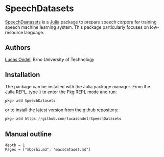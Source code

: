 # SpeechDatasets

[SpeechDaatasets](https://github.com/lucasondel/SpeechDatasets) is a
[Julia](https://julialang.org/) package to prepare speech corpora for
training speech machine learning system. This package particularly
focuses on low-resource language.

## Authors

[Lucas Ondel](https://lucasondel.github.io), Brno University of Technology

## Installation

The package can be installed with the Julia package manager. From the
Julia REPL, type `]` to enter the Pkg REPL mode and run:
```julia
pkg> add SpeechDatasets
```

or to install the latest version from the github repository:
```julia
pkg> add https://github.com/lucasondel/SpeechDatasets
```

## Manual outline

```@contents
depth = 1
Pages = ["mboshi.md", "massdataset.md"]
```

